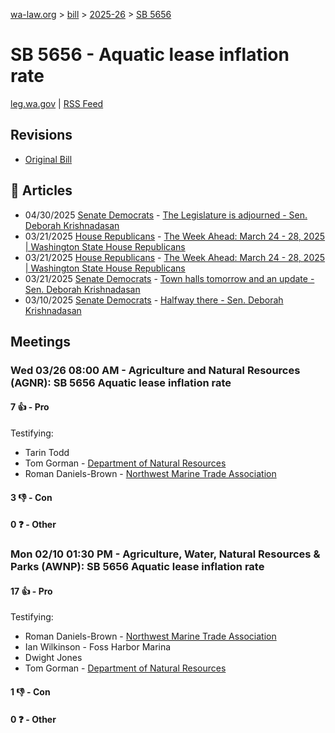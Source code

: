 [wa-law.org](/) > [bill](/bill/) > [2025-26](/bill/2025-26/) > [SB 5656](/bill/2025-26/sb/5656/)

# SB 5656 - Aquatic lease inflation rate
[leg.wa.gov](https://app.leg.wa.gov/billsummary?BillNumber=5656&Year=2025&Initiative=false) | [RSS Feed](./rss.xml)

## Revisions
* [Original Bill](1/)

## 📰 Articles
* 04/30/2025 [Senate Democrats](/org/senate_democrats/) - [The Legislature is adjourned - Sen. Deborah Krishnadasan](https://senatedemocrats.wa.gov/Krishnadasan/2025/04/30/the-legislature-is-adjourned/#:~:text=SB%205656)
* 03/21/2025 [House Republicans](/org/house_republicans/) - [The Week Ahead: March 24 - 28, 2025 | Washington State House Republicans](http://houserepublicans.wa.gov/week/the-week-ahead-march-24-28-2025/#:~:text=SB%205656)
* 03/21/2025 [House Republicans](/org/house_republicans/) - [The Week Ahead: March 24 - 28, 2025 | Washington State House Republicans](https://houserepublicans.wa.gov/week/the-week-ahead-march-24-28-2025/#:~:text=SB%205656)
* 03/21/2025 [Senate Democrats](/org/senate_democrats/) - [Town halls tomorrow and an update - Sen. Deborah Krishnadasan](https://senatedemocrats.wa.gov/Krishnadasan/2025/03/21/town-halls-tomorrow-and-an-update/#:~:text=5656)
* 03/10/2025 [Senate Democrats](/org/senate_democrats/) - [Halfway there - Sen. Deborah Krishnadasan](https://senatedemocrats.wa.gov/Krishnadasan/2025/03/10/halfway-there/#:~:text=5656)

## Meetings
### Wed 03/26 08:00 AM - Agriculture and Natural Resources (AGNR): SB 5656 Aquatic lease inflation rate
#### 7 👍 - Pro
Testifying:
* Tarin Todd
* Tom Gorman - [Department of Natural Resources](/org/department_of_natural_resources/)
* Roman Daniels-Brown - [Northwest Marine Trade Association](/org/northwest_marine_trade_association/)

#### 3 👎 - Con

#### 0 ❓ - Other

### Mon 02/10 01:30 PM - Agriculture, Water, Natural Resources & Parks (AWNP): SB 5656 Aquatic lease inflation rate
#### 17 👍 - Pro
Testifying:
* Roman Daniels-Brown - [Northwest Marine Trade Association](/org/northwest_marine_trade_association/)
* Ian Wilkinson - Foss Harbor Marina
* Dwight Jones
* Tom Gorman - [Department of Natural Resources](/org/department_of_natural_resources/)

#### 1 👎 - Con

#### 0 ❓ - Other
